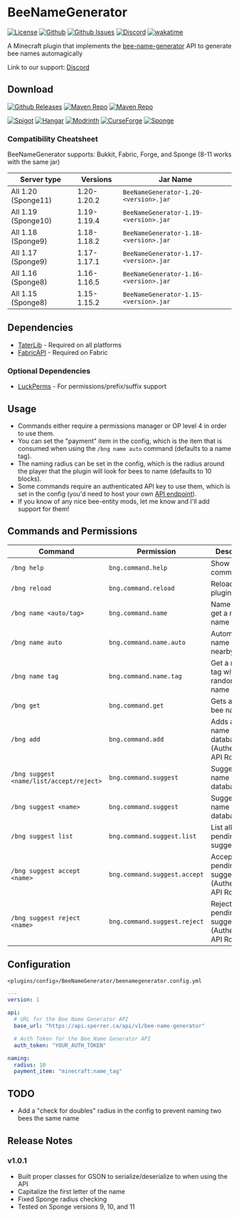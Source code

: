 # BeeNameGenerator

[![License](https://img.shields.io/github/license/p0t4t0sandwich/BeeNameGeneratorPlugin?color=blue)](https://img.shields.io/github/downloads/p0t4t0sandwich/BeeNameGeneratorPlugin/LICENSE)
[![Github](https://img.shields.io/github/stars/p0t4t0sandwich/BeeNameGeneratorPlugin)](https://github.com/p0t4t0sandwich/BeeNameGeneratorPlugin)
[![Github Issues](https://img.shields.io/github/issues/p0t4t0sandwich/BeeNameGeneratorPlugin?label=Issues)](https://github.com/p0t4t0sandwich/BeeNameGeneratorPlugin/issues)
[![Discord](https://img.shields.io/discord/1067482396246683708?color=7289da&logo=discord&logoColor=white)](https://discord.neuralnexus.dev)
[![wakatime](https://wakatime.com/badge/user/fc67ce74-ca69-40a4-912f-61b26dbe3068/project/0f240003-7202-4e04-810e-e83bb007db81.svg)](https://wakatime.com/badge/user/fc67ce74-ca69-40a4-912f-61b26dbe3068/project/0f240003-7202-4e04-810e-e83bb007db81)

A Minecraft plugin that implements the [bee-name-generator](https://github.com/p0t4t0sandwich/bee-name-generator) API to generate bee names automagically

Link to our support: [Discord](https://discord.neuralnexus.dev)

## Download

[![Github Releases](https://img.shields.io/github/downloads/p0t4t0sandwich/BeeNameGeneratorPlugin/total?label=Github&logo=github&color=181717)](https://github.com/p0t4t0sandwich/BeeNameGeneratorPlugin/releases)
[![Maven Repo](https://img.shields.io/maven-metadata/v?label=Release&metadataUrl=https%3A%2F%2Fmaven.neuralnexus.dev%2Freleases%2Fdev%2Fneuralnexus%2FBeeNameGenerator%2Fmaven-metadata.xml)](https://maven.neuralnexus.dev/#/releases/dev/neuralnexus/BeeNameGenerator)
[![Maven Repo](https://img.shields.io/maven-metadata/v?label=Snapshot&metadataUrl=https%3A%2F%2Fmaven.neuralnexus.dev%2Fsnapshots%2Fdev%2Fneuralnexus%2FBeeNameGenerator%2Fmaven-metadata.xml)](https://maven.neuralnexus.dev/#/snapshots/dev/neuralnexus/BeeNameGenerator)

[![Spigot](https://img.shields.io/spiget/downloads/112100?label=Spigot&logo=spigotmc&color=ED8106)](https://www.spigotmc.org/resources/beenamegenerator.112100/)
[![Hangar](https://img.shields.io/badge/Hangar-download-blue)](https://hangar.papermc.io/p0t4t0sandwich/BeeNameGenerator)
[![Modrinth](https://img.shields.io/modrinth/dt/beenamegenerator?label=Modrinth&logo=modrinth&color=00AF5C)](https://modrinth.com/mod/beenamegenerator)
[![CurseForge](https://img.shields.io/curseforge/dt/903965?label=CurseForge&logo=curseforge&color=F16436)](https://www.curseforge.com/minecraft/mc-mods/beenamegenerator)
[![Sponge](https://img.shields.io/ore/dt/beenamegenerator?label=Sponge&logo=https%3A%2F%2Fspongepowered.org%2Ffavicon.ico&color=F7CF0D)](https://ore.spongepowered.org/p0t4t0sandwich/BeeNameGenerator)

### Compatibility Cheatsheet

BeeNameGenerator supports: Bukkit, Fabric, Forge, and Sponge (8-11 works with the same jar)

| Server type         | Versions    | Jar Name                              |
|---------------------|-------------|---------------------------------------|
| All 1.20 (Sponge11) | 1.20-1.20.2 | `BeeNameGenerator-1.20-<version>.jar` |
| All 1.19 (Sponge10) | 1.19-1.19.4 | `BeeNameGenerator-1.19-<version>.jar` |
| All 1.18 (Sponge9)  | 1.18-1.18.2 | `BeeNameGenerator-1.18-<version>.jar` |
| All 1.17 (Sponge9)  | 1.17-1.17.1 | `BeeNameGenerator-1.17-<version>.jar` |
| All 1.16 (Sponge8)  | 1.16-1.16.5 | `BeeNameGenerator-1.16-<version>.jar` |
| All 1.15 (Sponge8)  | 1.15-1.15.2 | `BeeNameGenerator-1.15-<version>.jar` |

## Dependencies

- [TaterLib](https://github.com/p0t4t0sandwich/TaterLib) - Required on all platforms
- [FabricAPI](https://modrinth.com/mod/fabric-api) - Required on Fabric

### Optional Dependencies

- [LuckPerms](https://luckperms.net/) - For permissions/prefix/suffix support

## Usage

- Commands either require a permissions manager or OP level 4 in order to use them.
- You can set the "payment" item in the config, which is the item that is consumed when using the `/bng name auto` command (defaults to a name tag).
- The naming radius can be set in the config, which is the radius around the player that the plugin will look for bees to name (defaults to 10 blocks).
- Some commands require an authenticated API key to use them, which is set in the config (you'd need to host your own [API endpoint](https://github.com/p0t4t0sandwich/bee-name-generator)).
- If you know of any nice bee-entity mods, let me know and I'll add support for them!

## Commands and Permissions

| Command                                  | Permission                   | Description                                               |
|------------------------------------------|------------------------------|-----------------------------------------------------------|
| `/bng help`                              | `bng.command.help`           | Show help for commands                                    |
| `/bng reload`                            | `bng.command.reload`         | Reload the plugin                                         |
| `/bng name <auto/tag>`                   | `bng.command.name`           | Name a bee or get a named name tag                        |
| `/bng name auto`                         | `bng.command.name.auto`      | Automatically name a nearby bee                           |
| `/bng name tag`                          | `bng.command.name.tag`       | Get a name tag with a random bee name                     |
| `/bng get`                               | `bng.command.get`            | Gets a random bee name                                    |
| `/bng add`                               | `bng.command.add`            | Adds a bee name to the database (Authenticated API Route) |
| `/bng suggest <name/list/accept/reject>` | `bng.command.suggest`        | Suggest a name to the database                            |
| `/bng suggest <name>`                    | `bng.command.suggest`        | Suggest a name to the database                            |
| `/bng suggest list`                      | `bng.command.suggest.list`   | List all pending suggestions                              |
| `/bng suggest accept <name>`             | `bng.command.suggest.accept` | Accept a pending suggestion (Authenticated API Route)     |
| `/bng suggest reject <name>`             | `bng.command.suggest.reject` | Reject a pending suggestion (Authenticated API Route)     |

## Configuration

`<plugins/config>/BeeNameGenerator/beenamegenerator.config.yml`

```yaml
---
version: 1

api:
  # URL for the Bee Name Generator API
  base_url: "https://api.sperrer.ca/api/v1/bee-name-generator"

  # Auth Token for the Bee Name Generator API
  auth_token: "YOUR_AUTH_TOKEN"

naming:
  radius: 10
  payment_item: "minecraft:name_tag"
```

## TODO

- Add a "check for doubles" radius in the config to prevent naming two bees the same name

## Release Notes

### v1.0.1

- Built proper classes for GSON to serialize/deserialize to when using the API
- Capitalize the first letter of the name
- Fixed Sponge radius checking
- Tested on Sponge versions 9, 10, and 11
